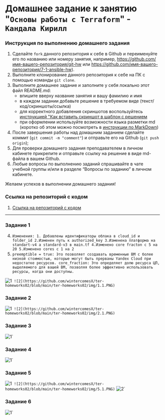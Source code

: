 # Домашнее задание к занятию "`Основы работы с Terraform`" - `Кандала Кирилл`


### Инструкция по выполнению домашнего задания

   1. Сделайте `fork` данного репозитория к себе в Github и переименуйте его по названию или номеру занятия, например, https://github.com/имя-вашего-репозитория/git-hw или  https://github.com/имя-вашего-репозитория/7-1-ansible-hw).
   2. Выполните клонирование данного репозитория к себе на ПК с помощью команды `git clone`.
   3. Выполните домашнее задание и заполните у себя локально этот файл README.md:
      - впишите вверху название занятия и вашу фамилию и имя
      - в каждом задании добавьте решение в требуемом виде (текст/код/скриншоты/ссылка)
      - для корректного добавления скриншотов воспользуйтесь [инструкцией "Как вставить скриншот в шаблон с решением](https://github.com/netology-code/sys-pattern-homework/blob/main/screen-instruction.md)
      - при оформлении используйте возможности языка разметки md (коротко об этом можно посмотреть в [инструкции  по MarkDown](https://github.com/netology-code/sys-pattern-homework/blob/main/md-instruction.md))
   4. После завершения работы над домашним заданием сделайте коммит (`git commit -m "comment"`) и отправьте его на Github (`git push origin`);
   5. Для проверки домашнего задания преподавателем в личном кабинете прикрепите и отправьте ссылку на решение в виде md-файла в вашем Github.
   6. Любые вопросы по выполнению заданий спрашивайте в чате учебной группы и/или в разделе “Вопросы по заданию” в личном кабинете.
   
Желаем успехов в выполнении домашнего задания!
   
### Ссылка на репозиторий с кодом

1. [Ссылка на репозиторий с кодом](https://github.com/wintercomesX/ter-homeworks02_code)

---

### Задание 1

4. `Изменения: 1. Добавлены идентификаторы облака в сloud_id и folder_id 2.Изменен путь к authorized_key 3.Изменена платформа на standart-v4 а standard-v3 в main.tf 4.Изменено core fracton c 5 на 20 5.Изменено cores c 1 на 2`
6. `preemptible = true: Это позволяет создавать временные ВМ с более низкой стоимостью, которые могут быть прерваны Yandex Cloud при недостатке ресурсов. core_fraction: Это определяет долю ресурса ЦП, выделяемого для вашей ВМ, позволяя более эффективно использовать ресурсы, когда они доступны.`

![1](https://github.com/wintercomesX/ter-homeworks02/blob/main/ter-homeworks02/img/1.PNG)`
![2](https://github.com/wintercomesX/ter-homeworks02/blob/main/ter-homeworks02/img/1.1.PNG)`


### Задание 2

![1](https://github.com/wintercomesX/ter-homeworks02/blob/main/ter-homeworks02/img/2.PNG)`
![2](https://github.com/wintercomesX/ter-homeworks02/blob/main/ter-homeworks02/img/2.1.PNG)`

### Задание 3

![1](https://github.com/wintercomesX/ter-homeworks02/blob/main/ter-homeworks02/img/3.PNG)`

### Задание 4

![1](https://github.com/wintercomesX/ter-homeworks02/blob/main/ter-homeworks02/img/4.PNG)`

### Задание 5

![1](https://github.com/wintercomesX/ter-homeworks02/blob/main/ter-homeworks02/img/5.PNG)`
![2](https://github.com/wintercomesX/ter-homeworks02/blob/main/ter-homeworks02/img/5.1.PNG)`
![2](https://github.com/wintercomesX/ter-homeworks02/blob/main/ter-homeworks02/img/5.2.PNG)`

### Задание 6

![1](https://github.com/wintercomesX/ter-homeworks02/blob/main/ter-homeworks02/img/6.PNG)`